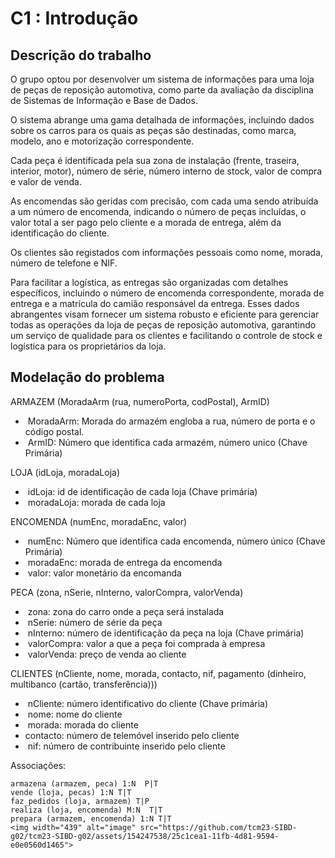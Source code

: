 # C1 : Introdução

## Descrição do trabalho

O grupo optou por desenvolver um sistema de informações para uma loja de
peças de reposição automotiva, como parte da avaliação da disciplina de
Sistemas de Informação e Base de Dados.

O sistema abrange uma gama detalhada de informações, incluindo dados sobre
os carros para os quais as peças são destinadas, como marca, modelo, ano e
motorização correspondente.

Cada peça é identificada pela sua zona de instalação (frente, traseira, interior,
motor), número de série, número interno de stock, valor de compra e valor de
venda.

As encomendas são geridas com precisão, com cada uma sendo atribuída a um
número de encomenda, indicando o número de peças incluídas, o valor total a ser
pago pelo cliente e a morada de entrega, além da identificação do cliente.

Os clientes são registados com informações pessoais como nome, morada,
número de telefone e NIF.

Para facilitar a logística, as entregas são organizadas com detalhes específicos,
incluindo o número de encomenda correspondente, morada de entrega e a
matrícula do camião responsável da entrega. Esses dados abrangentes visam
fornecer um sistema robusto e eficiente para gerenciar todas as operações da loja
de peças de reposição automotiva, garantindo um serviço de qualidade para os
clientes e facilitando o controle de stock e logística para os proprietários da loja.

## Modelação do problema

ARMAZEM (MoradaArm (rua, numeroPorta, codPostal), ArmID)

- ⁠ ⁠MoradaArm: Morada do armazém engloba a rua, número de porta e o
código postal.
- ⁠ ⁠ArmID: Número que identifica cada armazém, número unico (Chave
Primária)

LOJA (idLoja, moradaLoja)

- ⁠ ⁠idLoja: id de identificação de cada loja (Chave primária)
- ⁠ ⁠moradaLoja: morada de cada loja


ENCOMENDA (numEnc, moradaEnc, valor)

- ⁠ ⁠numEnc: Número que identifica cada encomenda, número único (Chave
Primária)
- ⁠ ⁠moradaEnc: morada de entrega da encomenda
- ⁠ ⁠valor: valor monetário da encomanda

PECA (zona, nSerie, nInterno, valorCompra, valorVenda)

- ⁠ ⁠zona: zona do carro onde a peça será instalada
- ⁠ ⁠nSerie: número de série da peça
- ⁠ ⁠nInterno: número de identificação da peça na loja (Chave primária)
- ⁠ ⁠valorCompra: valor a que a peça foi comprada à empresa
- ⁠ ⁠valorVenda: preço de venda ao cliente

CLIENTES (nCliente, nome, morada, contacto, nif, pagamento (dinheiro,
multibanco (cartão, transferência)))

- ⁠ ⁠nCliente: número identificativo do cliente (Chave primária)
- ⁠ ⁠nome: nome do cliente
- ⁠ ⁠morada: morada do cliente
- contacto: número de telemóvel inserido pelo cliente
- ⁠ ⁠nif: número de contribuinte inserido pelo cliente

Associações:

```
armazena (armazem, peca) 1:N  P|T
vende (loja, pecas) 1:N T|T
faz_pedidos (loja, armazem) T|P
realiza (loja, encomenda) M:N  T|T
prepara (armazem, encomenda) 1:N T|T
<img width="439" alt="image" src="https://github.com/tcm23-SIBD-g02/tcm23-SIBD-g02/assets/154247538/25c1cea1-11fb-4d81-9594-e0e0560d1465">

```
